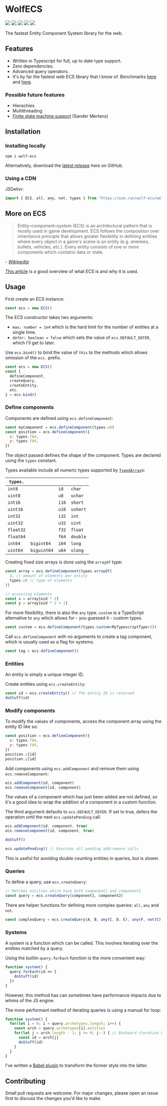 # WolfECS
![](https://img.shields.io/npm/v/wolf-ecs)
![](https://img.shields.io/badge/coverage-95%25-brightgreen)
![](https://img.shields.io/npm/types/wolf-ecs)
![](https://img.shields.io/npm/dw/wolf-ecs)
![](https://img.shields.io/npm/l/wolf-ecs)

The fastest Entity Component System library for the web.

## Features
- Written in Typescript for full, up to date type support.
- Zero dependencies.
- Advanced query operators.
- It's by far the fastest web ECS library that I know of. Benchmarks [here](https://github.com/noctjs/ecs-benchmark) and [here](https://github.com/EnderShadow8/js-ecs-benchmarks).

### Possible future features
- Hierachies
- Multithreading
- [Finite state machine support](https://ajmmertens.medium.com/why-storing-state-machines-in-ecs-is-a-bad-idea-742de7a18e59) (Sander Mertens)

## Installation
### Installing locally
```
npm i wolf-ecs
```
Alternatively, download the [latest release](https://github.com/EnderShadow8/wolf-ecs/releases) here on GitHub.

### Using a CDN
JSDelivr:
```js
import { ECS, all, any, not, types } from "https://esm.run/wolf-ecs/wolf-ecs.js"
```

## More on ECS
> Entity–component–system (ECS) is an architectural pattern that is mostly used in game development. ECS follows the composition over inheritance principle that allows greater flexibility in defining entities where every object in a game's scene is an entity (e.g. enemies, bullets, vehicles, etc.). Every entity consists of one or more components which contains data or state.

*- [Wikipedia](https://en.wikipedia.org/wiki/Entity_component_system)*

[This article](https://medium.com/ingeniouslysimple/entities-components-and-systems-89c31464240d) is a good overview of what ECS is and why it is used.

## Usage
First create an ECS instance:
```js
const ecs = new ECS()
```
The ECS constructor takes two arguments:
- `max: number = 1e4` which is the hard limit for the number of entities at a single time.
- `defer: boolean = false` which sets the value of `ecs.DEFAULT_DEFER`, which I'll get to later.

Use `ecs.bind()` to bind the value of `this` to the methods which allows omission of the `ecs.` prefix.
```js
const ecs = new ECS()
const {
  defineComponent,
  createQuery,
  createEntity,
  etc.
} = ecs.bind()
```

### Define components
Components are defined using `ecs.defineComponent`:
```js
const myComponent = ecs.defineComponent(types.u8)
const position = ecs.defineComponent({
  x: types.f64,
  y: types.f64,
})
```
The object passed defines the shape of the component. Types are declared using the `types` constant.

Types available include all numeric types supported by [`TypedArray`](https://developer.mozilla.org/en-US/docs/Web/JavaScript/Reference/Global_Objects/TypedArray)s:

| `types.` ||||
| - | - | - | - |
| `int8` || `i8` | `char` |
| `uint8` || `u8` | `uchar` |
| `int16` || `i16` | `short` |
| `uint16` || `u16` | `ushort` |
| `int32` || `i32` | `int` |
| `uint32` || `u32` | `uint` |
| `float32` || `f32` | `float` |
| `float64` || `f64` | `double` |
| `int64` | `bigint64` | `i64` | `long` |
| `uint64`| `biguint64`  | `u64` | `ulong` |

Creating fixed size arrays is done using the `arrayOf` type:
```ts
const array = ecs.defineComponent(types.arrayOf(
  2, // amount of elements per entity 
  types.u8 // type of elements
))

// accessing elements
const x = array[eid * 2]
const y = array[eid * 2 + 1]
```

For more flexibility, there is also the `any` type.
`custom` is a TypeScript alternative to `any` which allows for - you guessed it - custom types.
```ts
const custom = ecs.defineComponent(types.custom<MyTypescriptType>())
```
Call `ecs.defineComponent` with no arguments to create a tag component, which is usually used as a flag for systems.
```js
const tag = ecs.defineComponent()
```

### Entities
An entity is simply a unique integer ID.

Create entities using `ecs.createEntity`:
```js
const id = ecs.createEntity() // The entity ID is returned
doStuff(id)
```

### Modify components
To modify the values of components, access the component array using the entity ID like so:
```js
const position = ecs.defineComponent({
  x: types.f64,
  y: types.f64,
})
position.x[id]
position.y[id]
```

Add components using `ecs.addComponent` and remove them using `ecs.removeComponent`:
```js
ecs.addComponent(id, component)
ecs.removeComponent(id, component)
```
The values of a component which has just been added are not defined, so it's a good idea to wrap the addition of a component in a custom function.

The third argument defaults to `ecs.DEFAULT_DEFER`. If set to true, defers the operation until the next `ecs.updatePending` call.
```js
ecs.addComponent(id, component, true)
ecs.removeComponent(id, component, true)

doStuff()

ecs.updatePending() // Executes all pending add/remove calls
```
This is useful for avoiding double counting entities in queries, but is slower.

### Queries
To define a query, use `ecs.createQuery`:
```js
// Matches entities which have both component1 and component2
const query = ecs.createQuery(component1, component2)
```
There are helper functions for defining more complex queries: `all`, `any` and `not`.
```js
const complexQuery = ecs.createQuery(A, B, any(C, D, E), any(F, not(C), all(G, H, I)))
```

### Systems
A system is a function which can be called. This involves iterating over the entities matched by a query.

Using the builtin `query.forEach` function is the more convenient way:
```js
function system() {
  query.forEach(id => {
    doStuff(id)
  })
}
```
However, this method has can sometimes have performance impacts due to whims of the JS engine.

The more performant method of iterating queries is using a manual for loop:
```js
function system() {
  for(let i = 0; i < query.archetypes.length; i++) {
    const arch = query.archetypes[i].entities
    for(let j = arch.length - 1; j >= 0; j--) { // Backward iteration helps prevent double counting entities
      const id = arch[j]
      doStuff(id)
    }
  }
}
```
I've written a [Babel plugin](https://github.com/EnderShadow8/wolf-ecs-system-transform/tree/main) to transform the former style into the latter.

## Contributing
Small pull requests are welcome. For major changes, please open an issue first to discuss the changes you'd like to make.
